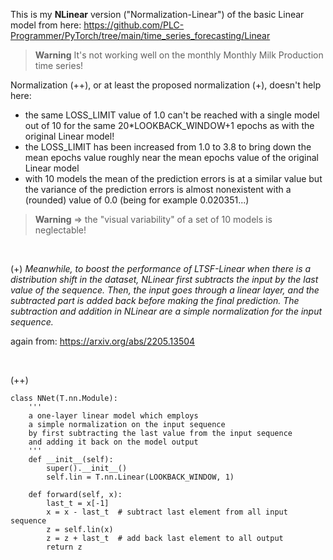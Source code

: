 This is my **NLinear** version ("Normalization-Linear") of the basic Linear model from here: https://github.com/PLC-Programmer/PyTorch/tree/main/time_series_forecasting/Linear

> **Warning**
It's not working well on the monthly Monthly Milk Production time series!

 
Normalization (++), or at least the proposed normalization (+), doesn't help here:
* the same LOSS_LIMIT value of 1.0 can't be reached with a single model out of 10 for the same 20*LOOKBACK_WINDOW+1 epochs as with the original Linear model!
* the LOSS_LIMIT has been increased from 1.0 to 3.8 to bring down the mean epochs value roughly near the mean epochs value of the original Linear model
* with 10 models the mean of the prediction errors is at a similar value but the variance of the prediction errors is almost nonexistent with a (rounded) value of 0.0 (being for example 0.020351...)

> **Warning**
=> the "visual variability" of a set of 10 models is neglectable!

<br/>

(+) *Meanwhile, to boost the performance of LTSF-Linear when there is a distribution shift in the dataset, NLinear first subtracts the input by the last value of the sequence. Then, the input goes through a linear layer, and the subtracted part is added back before making the final prediction. The subtraction and addition in NLinear are a simple normalization for the input sequence.*

again from: https://arxiv.org/abs/2205.13504

<br/>

(++)
```
class NNet(T.nn.Module):
    '''
    a one-layer linear model which employs
    a simple normalization on the input sequence
    by first subtracting the last value from the input sequence
    and adding it back on the model output
    '''
    def __init__(self):
        super().__init__()
        self.lin = T.nn.Linear(LOOKBACK_WINDOW, 1)

    def forward(self, x):
        last_t = x[-1]
        x = x - last_t  # subtract last element from all input sequence
        z = self.lin(x)
        z = z + last_t  # add back last element to all output
        return z
```
